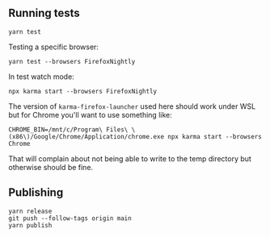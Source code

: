 ## Running tests

```
yarn test
```

Testing a specific browser:

```
yarn test --browsers FirefoxNightly
```

In test watch mode:

```
npx karma start --browsers FirefoxNightly
```

The version of `karma-firefox-launcher` used here should work under WSL but for
Chrome you'll want to use something like:

```
CHROME_BIN=/mnt/c/Program\ Files\ \(x86\)/Google/Chrome/Application/chrome.exe npx karma start --browsers Chrome
```

That will complain about not being able to write to the temp directory but
otherwise should be fine.

## Publishing

```
yarn release
git push --follow-tags origin main
yarn publish
```
